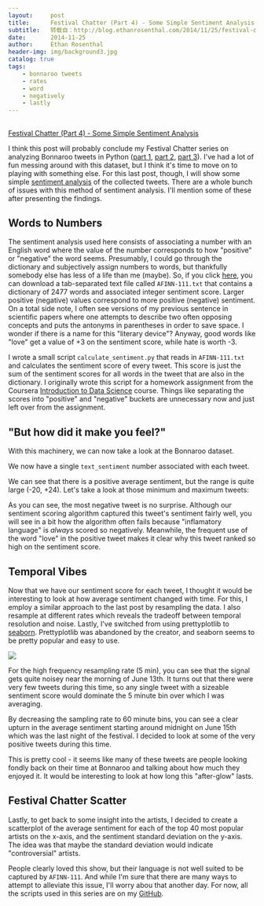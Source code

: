 ```yaml
---
layout:     post
title:      Festival Chatter (Part 4) - Some Simple Sentiment Analysis
subtitle:   转载自：http://blog.ethanrosenthal.com/2014/11/25/festival-chatter-part4/
date:       2014-11-25
author:     Ethan Rosenthal
header-img: img/background3.jpg
catalog: true
tags:
    - bonnaroo tweets
    - rates
    - word
    - negatively
    - lastly
---
```


## 
[Festival Chatter (Part 4) - Some Simple Sentiment Analysis](http://blog.ethanrosenthal.com/2014/11/25/festival-chatter-part4)


I think this post will probably conclude my Festival Chatter series on analyzing Bonnaroo tweets in Python ([part 1](http://blog.ethanrosenthal.com/2014/08/31/festival-chatter-part1), [part 2](http://blog.ethanrosenthal.com/2014/09/09/festival-chatter-part2), [part 3](http://blog.ethanrosenthal.com/2014/10/06/festival-chatter-part3)). I've had a lot of fun messing around with this dataset, but I think it's time to move on to playing with something else. For this last post, though, I will show some simple [sentiment analysis](http://en.wikipedia.org/wiki/Sentiment_analysis) of the collected tweets. There are a whole bunch of issues with this method of sentiment analysis. I'll mention some of these after presenting the findings.

## Words to Numbers

The sentiment analysis used here consists of associating a number with an English word where the value of the number corresponds to how "positive" or "negative" the word seems. Presumably, I could go through the dictionary and subjectively assign numbers to words, but thankfully somebody else has less of a life than me (maybe). So, if you click [here](http://www2.imm.dtu.dk/pubdb/views/publication_details.php?id=6010), you can download a tab-separated text file called `AFINN-111.txt` that contains a dictionary of 2477 words and associated integer sentiment score. Larger positive (negative) values correspond to more positive (negative) sentiment. On a total side note, I often see versions of my previous sentence in scientific papers where one attempts to describe two often opposing concepts and puts the antonyms in parentheses in order to save space. I wonder if there is a name for this "literary device"? Anyway, good words like "love" get a value of +3 on the sentiment score, while hate is worth -3.

I wrote a small script `calculate_sentiment.py` that reads in `AFINN-111.txt` and calculates the sentiment score of every tweet. This score is just the sum of the sentiment scores for all words in the tweet that are also in the dictionary. I originally wrote this script for a homework assignment from the Coursera [Introduction to Data Science](https://www.coursera.org/course/datasci) course. Things like separating the scores into "positive" and "negative" buckets are unnecessary now and just left over from the assignment.

## "But how did it make you feel?"

With this machinery, we can now take a look at the Bonnaroo dataset.

We now have a single `text_sentiment` number associated with each tweet.

We can see that there is a positive average sentiment, but the range is quite large (-20, +24). Let's take a look at those minimum and maximum tweets:

As you can see, the most negative tweet is no surprise. Although our sentiment scoring algorithm captured this tweet's sentiment fairly well, you will see in a bit how the algorithm often fails because "inflamatory language" is *always* scored so negatively. Meanwhile, the frequent use of the word "love" in the positive tweet makes it clear why this tweet ranked so high on the sentiment score.

## Temporal Vibes

Now that we have our sentiment score for each tweet, I thought it would be interesting to look at how average sentiment changed with time. For this, I employ a similar approach to the last post by resampling the data. I also resample at different rates which reveals the tradeoff between temporal resolution and noise. Lastly, I've switched from using prettyplotlib to [seaborn](http://stanford.edu/~mwaskom/software/seaborn). Prettyplotlib was abandoned by the creator, and seaborn seems to be pretty popular and easy to use.

![](http://blog.ethanrosenthal.com/assets/img/avg_tweet_sent.png)


For the high frequency resampling rate (5 min), you can see that the signal gets quite noisey near the morning of June 13th. It turns out that there were very few tweets during this time, so any single tweet with a sizeable sentiment score would dominate the 5 minute bin over which I was averaging.

By decreasing the sampling rate to 60 minute bins, you can see a clear upturn in the average sentiment starting around midnight on June 15th which was the last night of the festival. I decided to look at some of the very positive tweets during this time.

This is pretty cool - it seems like many of these tweets are people looking fondly back on their time at Bonnaroo and talking about how much they enjoyed it. It would be interesting to look at how long this "after-glow" lasts.

## Festival Chatter Scatter

Lastly, to get back to some insight into the artists, I decided to create a scatterplot of the average sentiment for each of the top 40 most popular artists on the x-axis, and the sentiment standard deviation on the y-axis. The idea was that maybe the standard deviation would indicate "controversial" artists.

People clearly loved this show, but their language is not well suited to be captured by `AFINN-111`. And while I'm sure that there are many ways to attempt to alleviate this issue, I'll worry abou that another day. For now, all the scripts used in this series are on my [GitHub](https://github.com/EthanRosenthal/festival-chatter).
